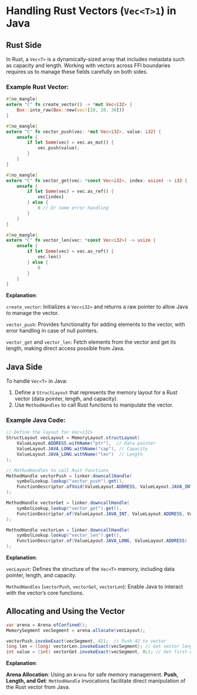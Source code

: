 # Handling Rust Vectors (`Vec<T>1`) in Java

## Rust Side

In Rust, a `Vec<T>` is a dynamically-sized array that includes metadata such as capacity and length. Working with vectors across FFI boundaries requires us to manage these fields carefully on both sides.

### Example Rust Vector:
```rust
#[no_mangle]
extern "C" fn create_vector() -> *mut Vec<i32> {
    Box::into_raw(Box::new(vec![10, 20, 30]))
}

#[no_mangle]
extern "C" fn vector_push(vec: *mut Vec<i32>, value: i32) {
    unsafe {
        if let Some(vec) = vec.as_mut() {
            vec.push(value);
        }
    }
}

#[no_mangle]
extern "C" fn vector_get(vec: *const Vec<i32>, index: usize) -> i32 {
    unsafe {
        if let Some(vec) = vec.as_ref() {
            vec[index]
        } else {
            0 // Or some error handling
        }
    }
}

#[no_mangle]
extern "C" fn vector_len(vec: *const Vec<i32>) -> usize {
    unsafe {
        if let Some(vec) = vec.as_ref() {
            vec.len()
        } else {
            0
        }
    }
}
```

**Explanation**:

`create_vector`: Initializes a `Vec<i32>` and returns a raw pointer to allow Java to manage the vector.

`vector_push`: Provides functionality for adding elements to the vector, with error handling in case of null pointers.

`vector_get` and `vector_len`: Fetch elements from the vector and get its length, making direct access possible from Java.

## Java Side
To handle `Vec<T>` in Java:

1. Define a `StructLayout` that represents the memory layout for a Rust vector (data pointer, length, and capacity).
2. Use `MethodHandles` to call Rust functions to manipulate the vector.

### Example Java Code:

```java
// Define the layout for Vec<i32>
StructLayout vecLayout = MemoryLayout.structLayout(
    ValueLayout.ADDRESS.withName("ptr"),  // Data pointer
    ValueLayout.JAVA_LONG.withName("cap"), // Capacity
    ValueLayout.JAVA_LONG.withName("len")  // Length
);

// MethodHandles to call Rust functions
MethodHandle vectorPush = linker.downcallHandle(
    symbolLookup.lookup("vector_push").get(),
    FunctionDescriptor.ofVoid(ValueLayout.ADDRESS, ValueLayout.JAVA_INT)
);

MethodHandle vectorGet = linker.downcallHandle(
    symbolLookup.lookup("vector_get").get(),
    FunctionDescriptor.of(ValueLayout.JAVA_INT, ValueLayout.ADDRESS, ValueLayout.JAVA_LONG)
);

MethodHandle vectorLen = linker.downcallHandle(
    symbolLookup.lookup("vector_len").get(),
    FunctionDescriptor.of(ValueLayout.JAVA_LONG, ValueLayout.ADDRESS)
);
```

**Explanation**:

`vecLayout`: Defines the structure of the `Vec<T>` memory, including data pointer, length, and capacity.

`MethodHandles` (`vectorPush`, `vectorGet`, `vectorLen`): Enable Java to interact with the vector’s core functions.

## Allocating and Using the Vector

```java
var arena = Arena.ofConfined();
MemorySegment vecSegment = arena.allocate(vecLayout);

vectorPush.invokeExact(vecSegment, 42);  // Push 42 to vector
long len = (long) vectorLen.invokeExact(vecSegment); // Get vector length
int value = (int) vectorGet.invokeExact(vecSegment, 0L); // Get first element
```

**Explanation**:

**Arena Allocation**: Using an `Arena` for safe memory management.
**Push, Length, and Get**: `MethodHandle` invocations facilitate direct manipulation of the Rust vector from Java.
